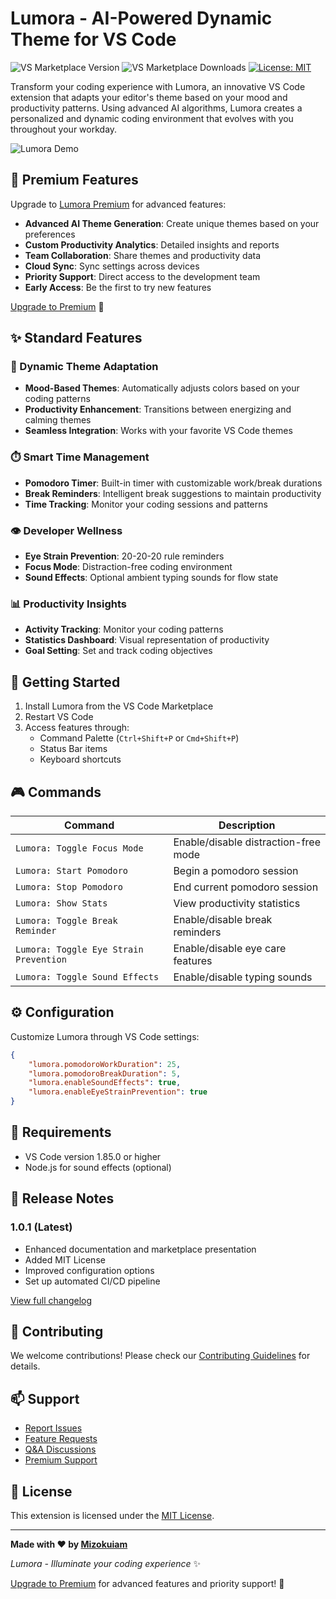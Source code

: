 # Lumora - AI-Powered Dynamic Theme for VS Code

![VS Marketplace Version](https://img.shields.io/visual-studio-marketplace/v/mizokuiam.lumora)
![VS Marketplace Downloads](https://img.shields.io/visual-studio-marketplace/d/mizokuiam.lumora)
[![License: MIT](https://img.shields.io/badge/License-MIT-yellow.svg)](https://opensource.org/licenses/MIT)

Transform your coding experience with Lumora, an innovative VS Code extension that adapts your editor's theme based on your mood and productivity patterns. Using advanced AI algorithms, Lumora creates a personalized and dynamic coding environment that evolves with you throughout your workday.

![Lumora Demo](images/demo.gif)

## 🌟 Premium Features

Upgrade to [Lumora Premium](https://mrmizoku.gumroad.com/l/lumora-premium) for advanced features:

- **Advanced AI Theme Generation**: Create unique themes based on your preferences
- **Custom Productivity Analytics**: Detailed insights and reports
- **Team Collaboration**: Share themes and productivity data
- **Cloud Sync**: Sync settings across devices
- **Priority Support**: Direct access to the development team
- **Early Access**: Be the first to try new features

[Upgrade to Premium](https://mrmizoku.gumroad.com/l/lumora-premium) 🚀

## ✨ Standard Features

### 🎨 Dynamic Theme Adaptation
- **Mood-Based Themes**: Automatically adjusts colors based on your coding patterns
- **Productivity Enhancement**: Transitions between energizing and calming themes
- **Seamless Integration**: Works with your favorite VS Code themes

### ⏱️ Smart Time Management
- **Pomodoro Timer**: Built-in timer with customizable work/break durations
- **Break Reminders**: Intelligent break suggestions to maintain productivity
- **Time Tracking**: Monitor your coding sessions and patterns

### 👁️ Developer Wellness
- **Eye Strain Prevention**: 20-20-20 rule reminders
- **Focus Mode**: Distraction-free coding environment
- **Sound Effects**: Optional ambient typing sounds for flow state

### 📊 Productivity Insights
- **Activity Tracking**: Monitor your coding patterns
- **Statistics Dashboard**: Visual representation of productivity
- **Goal Setting**: Set and track coding objectives

## 🚀 Getting Started

1. Install Lumora from the VS Code Marketplace
2. Restart VS Code
3. Access features through:
   - Command Palette (`Ctrl+Shift+P` or `Cmd+Shift+P`)
   - Status Bar items
   - Keyboard shortcuts

## 🎮 Commands

| Command | Description |
|---------|-------------|
| `Lumora: Toggle Focus Mode` | Enable/disable distraction-free mode |
| `Lumora: Start Pomodoro` | Begin a pomodoro session |
| `Lumora: Stop Pomodoro` | End current pomodoro session |
| `Lumora: Show Stats` | View productivity statistics |
| `Lumora: Toggle Break Reminder` | Enable/disable break reminders |
| `Lumora: Toggle Eye Strain Prevention` | Enable/disable eye care features |
| `Lumora: Toggle Sound Effects` | Enable/disable typing sounds |

## ⚙️ Configuration

Customize Lumora through VS Code settings:

```json
{
    "lumora.pomodoroWorkDuration": 25,
    "lumora.pomodoroBreakDuration": 5,
    "lumora.enableSoundEffects": true,
    "lumora.enableEyeStrainPrevention": true
}
```

## 🔧 Requirements

- VS Code version 1.85.0 or higher
- Node.js for sound effects (optional)

## 📝 Release Notes

### 1.0.1 (Latest)
- Enhanced documentation and marketplace presentation
- Added MIT License
- Improved configuration options
- Set up automated CI/CD pipeline

[View full changelog](CHANGELOG.md)

## 🤝 Contributing

We welcome contributions! Please check our [Contributing Guidelines](CONTRIBUTING.md) for details.

## 📫 Support

- [Report Issues](https://github.com/Mizokuiam/Lumora/issues)
- [Feature Requests](https://github.com/Mizokuiam/Lumora/issues)
- [Q&A Discussions](https://github.com/Mizokuiam/Lumora/discussions)
- [Premium Support](https://mrmizoku.gumroad.com/l/lumora-premium)

## 📄 License

This extension is licensed under the [MIT License](LICENSE).

---

**Made with ❤️ by [Mizokuiam](https://github.com/Mizokuiam)**

*Lumora - Illuminate your coding experience* ✨

[Upgrade to Premium](https://mrmizoku.gumroad.com/l/lumora-premium) for advanced features and priority support! 🚀

